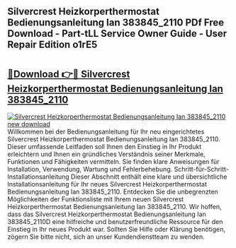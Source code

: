 ## Silvercrest Heizkorperthermostat Bedienungsanleitung Ian 383845_2110 PDf Free Download - Part-tLL Service Owner Guide - User Repair Edition o1rE5

# <h2><a href="http://df4max.blite.top/?on=Silvercrest+Heizkorperthermostat+Bedienungsanleitung+Ian+383845_2110">🔗Download 👉🔴 Silvercrest Heizkorperthermostat Bedienungsanleitung Ian 383845_2110</a></h2>

[![Silvercrest Heizkorperthermostat Bedienungsanleitung Ian 383845_2110 new download](https://i.imgur.com/lujVjoI.png)](http://df4max.blite.top/?on=Silvercrest+Heizkorperthermostat+Bedienungsanleitung+Ian+383845_2110)
Willkommen bei der Bedienungsanleitung für Ihr neu eingerichtetes Silvercrest Heizkorperthermostat Bedienungsanleitung Ian 383845_2110. Dieser umfassende Leitfaden soll Ihnen den Einstieg in Ihr Produkt erleichtern und Ihnen ein gründliches Verständnis seiner Merkmale, Funktionen und Fähigkeiten vermitteln. Sie finden klare Anweisungen für Installation, Verwendung, Wartung und Fehlerbehebung. Schritt-für-Schritt-Installationsanleitung Dieser Abschnitt enthält eine klare und übersichtliche Installationsanleitung für Ihr neues Silvercrest Heizkorperthermostat Bedienungsanleitung Ian 383845_2110. Entdecken Sie die unbegrenzten Möglichkeiten der Funktionsliste mit Ihrem neuen Silvercrest Heizkorperthermostat Bedienungsanleitung Ian 383845_2110. Wir hoffen, dass das Silvercrest Heizkorperthermostat Bedienungsanleitung Ian 383845_2110D eine hilfreiche und benutzerfreundliche Ressource für den Einstieg in Ihr neues Produkt war. Sollten Sie Hilfe oder Klärung benötigen, zögern Sie bitte nicht, sich an unser Kundendienstteam zu wenden.
